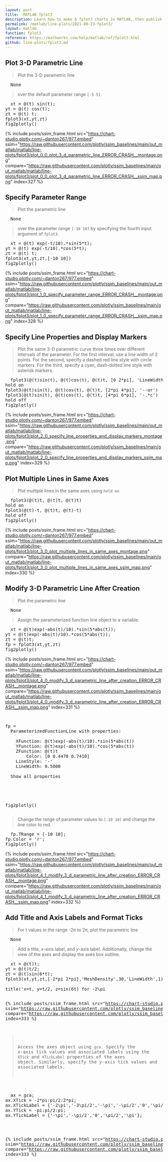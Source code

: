```yaml
---
layout: post
title:  MATLAB fplot3
description: Learn how to make 6 fplot3 charts in MATLAB, then publish them to the Web with Plotly.
permalink: /matlab/line-plots/2021-08-23-fplot3/
layout: matlab
function: fplot3
reference: https://mathworks.com/help/matlab/ref/fplot3.html
github: line-plots/fplot3.md
---
```


## Plot 3-D Parametric Line

> Plot the 3-D parametric line

> 

<pre class="mcode">
  None
</pre>

> 

> over the default parameter range `[-5 5]`.

<pre class="mcode">
  xt = @(t) sin(t);
yt = @(t) cos(t);
zt = @(t) t;
fplot3(xt,yt,zt)
fig2plotly()
</pre>

{% include posts/ssim_frame.html 
  src="https://chart-studio.plotly.com/~danton267/977.embed" 
  ssim="https://raw.githubusercontent.com/plotly/ssim_baselines/main/out_matlab/matlab/line-plots/fplot3/plot_0_0_plot_3_d_parametric_line_ERROR_CRASH__montage.png" 
  compare="https://raw.githubusercontent.com/plotly/ssim_baselines/main/out_matlab/matlab/line-plots/fplot3/plot_0_0_plot_3_d_parametric_line_ERROR_CRASH__ssim_map.png" 
  index=327
%}



<!--------------------- EXAMPLE BREAK ------------------------->

## Specify Parameter Range

> Plot the parametric line

> 

<pre class="mcode">
  None
</pre>

> 

> over the parameter range `[-10 10]` by specifying the fourth input argument of `fplot3`.

<pre class="mcode">
  xt = @(t) exp(-t/10).*sin(5*t);
yt = @(t) exp(-t/10).*cos(5*t);
zt = @(t) t;
fplot3(xt,yt,zt,[-10 10])
fig2plotly()
</pre>

{% include posts/ssim_frame.html 
  src="https://chart-studio.plotly.com/~danton267/977.embed" 
  ssim="https://raw.githubusercontent.com/plotly/ssim_baselines/main/out_matlab/matlab/line-plots/fplot3/plot_1_0_specify_parameter_range_ERROR_CRASH__montage.png" 
  compare="https://raw.githubusercontent.com/plotly/ssim_baselines/main/out_matlab/matlab/line-plots/fplot3/plot_1_0_specify_parameter_range_ERROR_CRASH__ssim_map.png" 
  index=328
%}



<!--------------------- EXAMPLE BREAK ------------------------->

## Specify Line Properties and Display Markers

> Plot the same 3-D parametric curve three times over different intervals of the parameter. For the first interval, use a line width of 2 points. For the second, specify a dashed red line style with circle markers. For the third, specify a cyan, dash-dotted line style with asterisk markers.

<pre class="mcode">
  fplot3(@(t)sin(t), @(t)cos(t), @(t)t, [0 2*pi], 'LineWidth', 2)
hold on
fplot3(@(t)sin(t), @(t)cos(t), @(t)t, [2*pi 4*pi], '--or')
fplot3(@(t)sin(t), @(t)cos(t), @(t)t, [4*pi 6*pi], '-.*c')
hold off
fig2plotly()
</pre>

{% include posts/ssim_frame.html 
  src="https://chart-studio.plotly.com/~danton267/977.embed" 
  ssim="https://raw.githubusercontent.com/plotly/ssim_baselines/main/out_matlab/matlab/line-plots/fplot3/plot_2_0_specify_line_properties_and_display_markers_montage.png" 
  compare="https://raw.githubusercontent.com/plotly/ssim_baselines/main/out_matlab/matlab/line-plots/fplot3/plot_2_0_specify_line_properties_and_display_markers_ssim_map.png" 
  index=329
%}



<!--------------------- EXAMPLE BREAK ------------------------->

## Plot Multiple Lines in Same Axes

> Plot multiple lines in the same axes using `hold on`.

<pre class="mcode">
  fplot3(@(t)t, @(t)t, @(t)t)
hold on
fplot3(@(t)-t, @(t)t, @(t)-t)
hold off
fig2plotly()
</pre>

{% include posts/ssim_frame.html 
  src="https://chart-studio.plotly.com/~danton267/977.embed" 
  ssim="https://raw.githubusercontent.com/plotly/ssim_baselines/main/out_matlab/matlab/line-plots/fplot3/plot_3_0_plot_multiple_lines_in_same_axes_montage.png" 
  compare="https://raw.githubusercontent.com/plotly/ssim_baselines/main/out_matlab/matlab/line-plots/fplot3/plot_3_0_plot_multiple_lines_in_same_axes_ssim_map.png" 
  index=330
%}



<!--------------------- EXAMPLE BREAK ------------------------->

## Modify 3-D Parametric Line After Creation

> Plot the parametric line

> 

<pre class="mcode">
  None
</pre>

> 

> Assign the parameterized function line object to a variable.

<pre class="mcode">
  xt = @(t)exp(-abs(t)/10).*sin(5*abs(t));
yt = @(t)exp(-abs(t)/10).*cos(5*abs(t));
zt = @(t)t;
fp = fplot3(xt,yt,zt)
fig2plotly()
</pre>

{% include posts/ssim_frame.html 
  src="https://chart-studio.plotly.com/~danton267/977.embed" 
  ssim="https://raw.githubusercontent.com/plotly/ssim_baselines/main/out_matlab/matlab/line-plots/fplot3/plot_4_0_modify_3_d_parametric_line_after_creation_ERROR_CRASH__montage.png" 
  compare="https://raw.githubusercontent.com/plotly/ssim_baselines/main/out_matlab/matlab/line-plots/fplot3/plot_4_0_modify_3_d_parametric_line_after_creation_ERROR_CRASH__ssim_map.png" 
  index=331
%}

<pre class="mcode">
  <div class="codeoutput"><pre>fp = 
  ParameterizedFunctionLine with properties:

    XFunction: @(t)exp(-abs(t)/10).*sin(5*abs(t))
    YFunction: @(t)exp(-abs(t)/10).*cos(5*abs(t))
    ZFunction: @(t)t
        Color: [0 0.4470 0.7410]
    LineStyle: '-'
    LineWidth: 0.5000

  Show all properties

</pre></div>
fig2plotly()
</pre>

> Change the range of parameter values to `[-10 10]` and change the line color to red.

<pre class="mcode">
  fp.TRange = [-10 10];
fp.Color = 'r';
fig2plotly()
</pre>

{% include posts/ssim_frame.html 
  src="https://chart-studio.plotly.com/~danton267/977.embed" 
  ssim="https://raw.githubusercontent.com/plotly/ssim_baselines/main/out_matlab/matlab/line-plots/fplot3/plot_4_1_modify_3_d_parametric_line_after_creation_ERROR_CRASH__montage.png" 
  compare="https://raw.githubusercontent.com/plotly/ssim_baselines/main/out_matlab/matlab/line-plots/fplot3/plot_4_1_modify_3_d_parametric_line_after_creation_ERROR_CRASH__ssim_map.png" 
  index=332
%}



<!--------------------- EXAMPLE BREAK ------------------------->

## Add Title and Axis Labels and Format Ticks

> For t values in the range -2π to 2π, plot the parametric line

> 

<pre class="mcode">
  None
</pre>

> 

> Add a title, *x*-axis label, and *y*-axis label. Additionally, change the view of the axes and display the axes box outline.

<pre class="mcode">
  xt = @(t)t;
yt = @(t)t/2;
zt = @(t)sin(6*t);
fplot3(xt,yt,zt,[-2*pi 2*pi],'MeshDensity',30,'LineWidth',1);

title('x=t, y=t/2, z=sin(6t) for -2\pi<t<2\pi')
xlabel('x');
ylabel('y');
view(52.5,30)
box on
fig2plotly()
</pre>

{% include posts/ssim_frame.html 
  src="https://chart-studio.plotly.com/~danton267/977.embed" 
  ssim="https://raw.githubusercontent.com/plotly/ssim_baselines/main/out_matlab/matlab/line-plots/fplot3/plot_5_0_add_title_and_axis_labels_and_format_ticks_ERROR_CRASH__montage.png" 
  compare="https://raw.githubusercontent.com/plotly/ssim_baselines/main/out_matlab/matlab/line-plots/fplot3/plot_5_0_add_title_and_axis_labels_and_format_ticks_ERROR_CRASH__ssim_map.png" 
  index=333
%}

> Access the axes object using `gca`. Specify the *x*-axis tick values and associated labels using the `XTick` and `XTickLabel` properties of the axes object. Similarly, specify the *y*-axis tick values and associated labels.

<pre class="mcode">
  ax = gca;
ax.XTick = -2*pi:pi/2:2*pi;
ax.XTickLabel = {'-2\pi','-3\pi/2','-\pi','-\pi/2','0','\pi/2','\pi','3\pi/2','2\pi'};
ax.YTick = -pi:pi/2:pi;
ax.YTickLabel = {'-\pi','-\pi/2','0','\pi/2','\pi'};
</pre>

{% include posts/ssim_frame.html 
  src="https://chart-studio.plotly.com/~danton267/977.embed" 
  ssim="https://raw.githubusercontent.com/plotly/ssim_baselines/main/out_matlab/matlab/line-plots/fplot3/plot_5_0_add_title_and_axis_labels_and_format_ticks_ERROR_CRASH__montage.png" 
  compare="https://raw.githubusercontent.com/plotly/ssim_baselines/main/out_matlab/matlab/line-plots/fplot3/plot_5_0_add_title_and_axis_labels_and_format_ticks_ERROR_CRASH__ssim_map.png" 
  index=333
%}



<!--------------------- EXAMPLE BREAK ------------------------->

